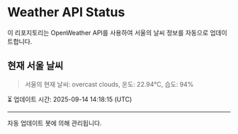 
# Weather API Status

이 리포지토리는 OpenWeather API를 사용하여 서울의 날씨 정보를 자동으로 업데이트합니다.

## 현재 서울 날씨
> 서울의 현재 날씨: overcast clouds, 온도: 22.94°C, 습도: 94%

⏳ 업데이트 시간: 2025-09-14 14:18:15 (UTC)

---
자동 업데이트 봇에 의해 관리됩니다.
